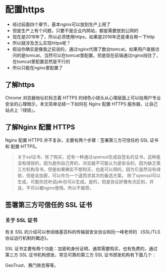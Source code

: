 # 配置https

- 经过前面四个章节，基本nginx可以放到生产上用了
- 但是生产上有个问题，只要不是企业内网站，都是需要放到公网的
- 现在是2019年了，所以必须使用https，如果是2016年还是凑合用一下http
- 所以就涉及怎么实现https呢？
- 假设你确实是像我之前说的，通过nginx代理了数台tomcat。如果用户直接访问的是tomcat，当然可以在tomcat里配置，但是现在前端通过nginx挡住了，在tomcat里配置显然是不行的
- 所以只能在nginx里配置了

## 了解https

Chrome 浏览器地址栏标志着 HTTPS 的绿色小锁头从心理层面上可以给用户专业安全的心理暗示，本文简单总结一下如何在 Nginx 配置 HTTPS 服务器，让自己站点上『绿锁』。

## 了解Nginx 配置 HTTPS

Nginx 配置 HTTPS 并不复杂，主要有两个步骤：签署第三方可信任的 SSL 证书 和 配置 HTTPS。

> 关于ssl证书，除了购买，还有一种通过openssl生成自签名的证书，这种是没有绿锁的，因为是你自己弄的，浏览器不可能认为是安全的，因为缺乏第三方机构背书。但是如果确实不想购买，也是可以用的，因为它虽然没有绿锁，但是会加密，可以作为一个退而求其次的备选方案。
除了openssl可以生成，可能你还听说jdk也可以生成。是的，但是协议好像有点区别，并且，不可以被nginx使用。所以不推荐。

## 签署第三方可信任的 SSL 证书

### 关于 SSL 证书

有关 SSL 的介绍可以参阅维基百科的传输层安全协议和阮一峰老师的 《SSL/TLS协议运行机制的概述》。

SSL 证书主要有两个功能：加密和身份证明，通常需要购买，也有免费的，通过第三方 SSL 证书机构颁发，常见可靠的第三方 SSL 证书颁发机构有下面几个：

GeoTrust、赛门铁克等等。
